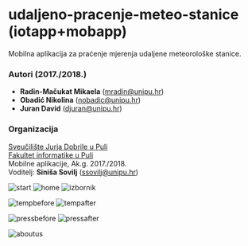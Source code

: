 # udaljeno-pracenje-meteo-stanice (iotapp+mobapp)
Mobilna aplikacija za praćenje mjerenja udaljene meteorološke stanice.

### Autori (2017./2018.)
- **Radin-Mačukat Mikaela** (mradin@unipu.hr)
- **Obadić Nikolina**	(nobadic@unipu.hr)
- **Juran David**	(djuran@unipu.hr)

### Organizacija
[Sveučilište Jurja Dobrile u Puli](http://www.unipu.hr/)   
[Fakultet informatike u Puli](https://fipu.unipu.hr/)  
Mobilne aplikacije, Ak.g. 2017./2018.  
Voditelj: **Siniša Sovilj** (ssovilj@unipu.hr)


![start](https://user-images.githubusercontent.com/22881291/40989969-b88de848-68ef-11e8-93d2-f7938c9588c0.jpg) ![home](https://user-images.githubusercontent.com/22881291/40990058-e426786c-68ef-11e8-91d7-59abb6506274.jpg) ![izbornik](https://user-images.githubusercontent.com/22881291/40990157-2e4151b0-68f0-11e8-9dad-7f0dac1e649c.jpg)

![tempbefore](https://user-images.githubusercontent.com/22881291/40990258-8827c0d8-68f0-11e8-8b19-b03f938851a2.jpg) ![tempafter](https://user-images.githubusercontent.com/22881291/40990246-7f7b13f4-68f0-11e8-9025-24536272d880.jpg)

![pressbefore](https://user-images.githubusercontent.com/22881291/40990332-c3f87936-68f0-11e8-8db9-b13a6457ba5b.jpg) ![pressafter](https://user-images.githubusercontent.com/22881291/40990337-c7c3813c-68f0-11e8-827c-7957ad72274e.jpg)

![aboutus](https://user-images.githubusercontent.com/22881291/40990369-e3a9f610-68f0-11e8-859f-db8f5a19c26a.jpg)
